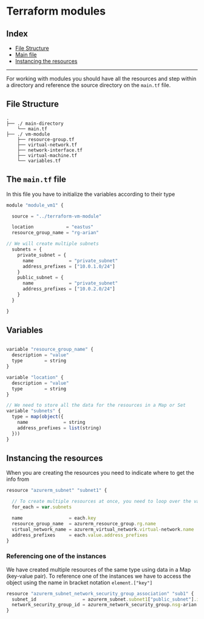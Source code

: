 # Terraform modules

## Index

-   [File Structure](#file-structure)
-   [Main file](#the-maintf-file)
-   [Instancing the resources](#instancing-the-resources)

---

For working with modules you should have all the resources and step within a directory and reference the source directory on the `main.tf` file.

## File Structure

    .
    ├── ./ main-directory
    	└── main.tf
    ├── ./ vm-module
    	├── resource-group.tf
    	├── virtual-network.tf
    	├── network-interface.tf
    	├── virtual-machine.tf
    	└── variables.tf

## The `main.tf` file

In this file you have to initialize the variables according to their type

```javascript
module "module_vm1" {

  source = "../terraform-vm-module"

  location            = "eastus"
  resource_group_name = "rg-arian"

// We will create multiple subnets
  subnets = {
    private_subnet = {
      name             = "private_subnet"
      address_prefixes = ["10.0.1.0/24"]
    }
    public_subnet = {
      name             = "private_subnet"
      address_prefixes = ["10.0.2.0/24"]
    }
  }

}
```

## Variables

```javascript

variable "resource_group_name" {
  description = "value"
  type        = string
}

variable "location" {
  description = "value"
  type        = string
}

// We need to store all the data for the resources in a Map or Set
variable "subnets" {
  type = map(object({
    name             = string
    address_prefixes = list(string)
  }))
}
```

## Instancing the resources

When you are creating the resources you need to indicate where to get the info from

```javascript
resource "azurerm_subnet" "subnet1" {

  // To create multiple resources at once, you need to loop over the values defined for the variables
  for_each = var.subnets

  name                 = each.key
  resource_group_name  = azurerm_resource_group.rg.name
  virtual_network_name = azurerm_virtual_network.virtual-network.name
  address_prefixes     = each.value.address_prefixes
}
```

### Referencing one of the instances

We have created multiple resources of the same type using data in a Map (key-value pair). To reference one of the instances we have to access the object using the name in bracket notation `element.["key"]`

```javascript
resource "azurerm_subnet_network_security_group_association" "sub1" {
  subnet_id                 = azurerm_subnet.subnet1["public_subnet"].id
  network_security_group_id = azurerm_network_security_group.nsg-arian.id
}
```
